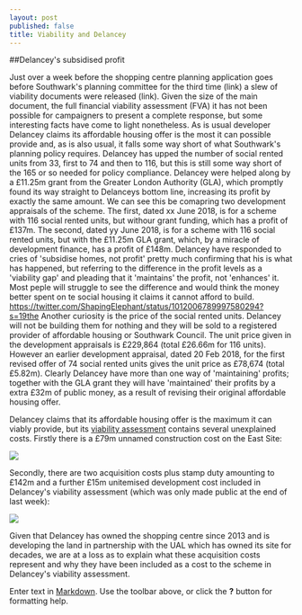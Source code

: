 ```yaml
---
layout: post
published: false
title: Viability and Delancey
---
```

##Delancey's subsidised profit

Just over a week before the shopping centre planning application goes before Southwark's planning committee for the third time (link) a slew of viability documents were released (link). Given the size of the main document, the full financial viability assessment (FVA) it has not been possible for campaigners to present a complete response, but some interesting facts have come to light nonetheless.
As is usual developer Delancey claims its affordable housing offer is the most it can possible provide and, as is also usual, it falls some way short of what Southwark's planning policy requires.  Delancey has upped the number of social rented units from 33, first to 74 and then to 116, but this is still some way short of the 165 or so needed for policy compliance. Delancey were helped along by a £11.25m grant from the Greater London Authority (GLA), which promptly found its way straight to Delanceys bottom line, increasing its profit by exactly the same amount.  We can see this be comapring two development appraisals of the scheme.  The first, dated xx June 2018, is for a scheme with 116 social rented units, but withour grant funding, which has a profit of £137m.  The second, dated yy June 2018, is for a scheme with 116 social rented units, but with the £11.25m GLA grant, which, by a miracle of development finance, has a profit of £148m.  Delancey have responded to cries of 'subsidise homes, not profit' pretty much confirming that his is what has happened, but referring to the difference in the profit levels as a 'viability gap' and pleading that it 'maintains' the profit, not 'enhances' it.  Most peple will struggle to see the difference and would think the money better spent on te social housing it claims it cannot afford to build. https://twitter.com/ShapingElephant/status/1012006789997580294?s=19the 
Another curiosity is the price of the social rented units.  Delancey will not be building them for nothing and they will be sold to a registered provider of affordable housing or Southwark Council. The unit price given in the development appraisals is £229,864 (total £26.66m for 116 units).  However an earlier development appraisal, dated 20 Feb 2018, for the first revised offer of 74 social rented units gives the unit price as £78,674 (total £5.82m).  Clearly Delancey have more than one way of 'maintaining' profits; together with the GLA grant they will have 'maintained' their profits by a extra £32m of public money, as a result of revising their original affordable housing offer. 

Delancey claims that its affordable housing offer is the maximum it can viably provide, but its [viability assessment](http://planbuild.southwark.gov.uk/documents/?GetDocument=%7b%7b%7b!eW5y4yYs725p%2bJMli9Cf8g%3d%3d!%7d%7d%7d) contains several unexplained costs. Firstly there is a £79m unnamed construction cost on the East Site:

![](http://35percent.org/img/e1.png)

Secondly, there are two acquisition costs plus stamp duty amounting to £142m and a further £15m unitemised development cost included in Delancey's viability assessment (which was only made public at the end of last week):

![](http://35percent.org/img/e2.png)

Given that Delancey has owned the shopping centre since 2013 and is developing the land in partnership with the UAL which has owned its site for decades, we are at a loss as to explain what these acquisition costs represent and why they have been included as a cost to the scheme in Delancey's viability assessment.

Enter text in [Markdown](http://daringfireball.net/projects/markdown/). Use the toolbar above, or click the **?** button for formatting help.
